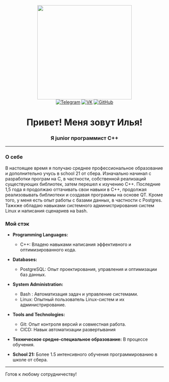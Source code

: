 <div align="center">
  <img src="https://media.giphy.com/media/v1.Y2lkPTc5MGI3NjExazVrd3owZzRxNG1wdnBodGxvNjZtN3l4N2djOGZmanYyOG52NjNhciZlcD12MV9pbnRlcm5hbF9naWZfYnlfaWQmY3Q9Zw/2IudUHdI075HL02Pkk/giphy.gif" width="300"/>
</div>
<div align="center">
  <a href="https://t.me/oldlifeblood"><img src="https://img.shields.io/badge/-Telegram-2CA5E0?style=for-the-badge&logo=telegram&logoColor=white" alt="Telegram"></a>
  <a href="https://vk.com/oldlifeblood"><img src="https://img.shields.io/badge/-VK-4C75A3?style=for-the-badge&logo=vk&logoColor=white" alt="VK"></a>
  <a href="https://github.com/oldlifeblood"><img src="https://img.shields.io/badge/-GitHub-181717?style=for-the-badge&logo=github&logoColor=white" alt="GitHub"></a>
</div>
<h1 align="center">Привет! Меня зовут Илья!</h1>
<h3 align="center">Я junior программист С++</h3>

---

### О себе

В настоящее время я получаю среднее профессиональное образование и дополнительно учусь в school 21 от сбера. Изначально начинал с разработки програм на C, в частности, собственной реализаций существующих библиотек, затем перешел к изучению С++. Последние 1,5 года я продолжаю оттачивать свои навыки в C++, продолжая реализовывать библиотеки и создавая программы на основе QT. Кроме того, у меня есть опыт работы с базами данных, в частности с Postgres. Тажкже обладаю навыками системного администрирования систем Linux и написания сценариев на bash.

### Мой стэк

- **Programming Languages:**
  - C++: Владею навыками написания эффективного и оптимизированного кода.
- **Databases:**
  - PostgreSQL: Опыт проектирования, управления и оптимизации баз данных.
- **System Administration:**
  - Bash : Автоматизация задач и управление системами.
  - Linux: Опытный пользователь Linux-систем и их администрирование.
- **Tools and Technologies:**
  - Git: Опыт контроля версий и совместная работа.
  - СICD: Навык автоматизации развертывания

- **Техническое средне-специальное образование:** В процессе обучения.
- **School 21:** Более 1.5 интенсивного обучения программированию в школе от сбера.

---

Готов к любому сотрудничеству!
